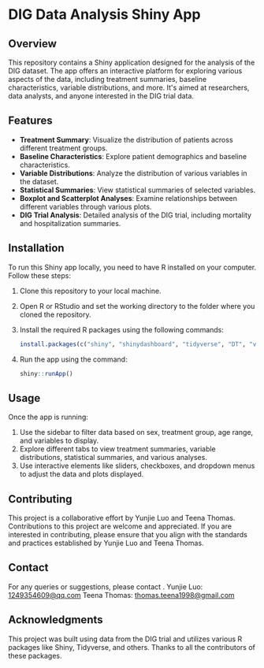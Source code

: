 
# DIG Data Analysis Shiny App

## Overview

This repository contains a Shiny application designed for the analysis of the DIG dataset. The app offers an interactive platform for exploring various aspects of the data, including treatment summaries, baseline characteristics, variable distributions, and more. It's aimed at researchers, data analysts, and anyone interested in the DIG trial data.

## Features

- **Treatment Summary**: Visualize the distribution of patients across different treatment groups.
- **Baseline Characteristics**: Explore patient demographics and baseline characteristics.
- **Variable Distributions**: Analyze the distribution of various variables in the dataset.
- **Statistical Summaries**: View statistical summaries of selected variables.
- **Boxplot and Scatterplot Analyses**: Examine relationships between different variables through various plots.
- **DIG Trial Analysis**: Detailed analysis of the DIG trial, including mortality and hospitalization summaries.

## Installation

To run this Shiny app locally, you need to have R installed on your computer. Follow these steps:

1. Clone this repository to your local machine.
2. Open R or RStudio and set the working directory to the folder where you cloned the repository.
3. Install the required R packages using the following commands:

   ```R
   install.packages(c("shiny", "shinydashboard", "tidyverse", "DT", "viridis", "janitor", "lubridate", "palmerpenguins", "DynNom"))
   ```

4. Run the app using the command:

   ```R
   shiny::runApp()
   ```

## Usage

Once the app is running:

1. Use the sidebar to filter data based on sex, treatment group, age range, and variables to display.
2. Explore different tabs to view treatment summaries, variable distributions, statistical summaries, and various analyses.
3. Use interactive elements like sliders, checkboxes, and dropdown menus to adjust the data and plots displayed.

## Contributing

This project is a collaborative effort by Yunjie Luo and Teena Thomas. Contributions to this project are welcome and appreciated. If you are interested in contributing, please ensure that you align with the standards and practices established by Yunjie Luo and Teena Thomas. 


## Contact

For any queries or suggestions, please contact .
Yunjie Luo: 1249354609@qq.com
Teena Thomas: thomas.teena1998@gmail.com

## Acknowledgments

This project was built using data from the DIG trial and utilizes various R packages like Shiny, Tidyverse, and others. Thanks to all the contributors of these packages.

